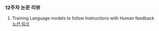 ### 12주차 논문 리뷰
1. Training Language models to follow Instructions with Human feedback  
[노션 링크](https://water-bean.notion.site/1-Training-Language-models-to-follow-Instructions-with-Human-feedback-ee7972e4aecb46589e7aded57dd3ae44?pvs=4)
